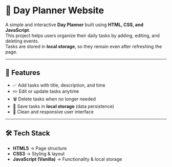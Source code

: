 # 📅 Day Planner Website

A simple and interactive **Day Planner** built using **HTML, CSS, and JavaScript**.  
This project helps users organize their daily tasks by adding, editing, and deleting events.  
Tasks are stored in **local storage**, so they remain even after refreshing the page.  

---

## 🚀 Features
- ✅ Add tasks with title, description, and time  
- ✏️ Edit or update tasks anytime  
- 🗑️ Delete tasks when no longer needed  
- 💾 Save tasks in **local storage** (data persistence)  
- 🎨 Clean and responsive user interface  

---

## 🛠️ Tech Stack
- **HTML5** → Page structure  
- **CSS3** → Styling & layout  
- **JavaScript (Vanilla)** → Functionality & local storage  
